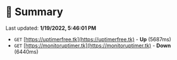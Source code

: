 # 📖 Summary
Last updated: **1/19/2022, 5:46:01 PM**

- `GET` [https://uptimerfree.tk](https://uptimerfree.tk) - **Up** (5687ms)
- `GET` [https://monitoruptimer.tk](https://monitoruptimer.tk) - **Down** (6440ms)
